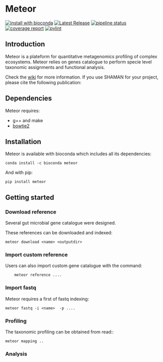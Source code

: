 # Meteor


[![install with bioconda](https://img.shields.io/badge/install%20with-bioconda-brightgreen.svg?style=flat)](http://bioconda.github.io/recipes/metaphlan/README.html)
[![Latest Release](https://forgemia.inra.fr/metagenopolis/meteor/-/badges/release.svg)](https://forgemia.inra.fr/metagenopolis/meteor/-/releases)
[![pipeline status](https://forgemia.inra.fr/metagenopolis/meteor/badges/dev/pipeline.svg)](https://forgemia.inra.fr/metagenopolis/meteor/-/commits/dev)
[![coverage report](https://forgemia.inra.fr/metagenopolis/meteor/badges/dev/coverage.svg)](https://forgemia.inra.fr/metagenopolis/meteor/-/commits/dev)
[![pylint](https://forgemia.inra.fr/metagenopolis/meteor/-/jobs/artifacts/dev/raw/pylint/pylint.svg?job=pylint)](https://forgemia.inra.fr/metagenopolis/meteor/-/jobs/artifacts/dev/raw/pylint/pylint.log?job=pylint)

## Introduction

Meteor is a plateform for quantitative metagenomics profiling of complex ecosystems.
Meteor relies on genes catalogue to perform specie level taxonomic assignments and functional analysis. 

Check the [wiki](https://forgemia.inra.fr/metagenopolis/meteor/-/wikis/home) for more information.
If you use SHAMAN for your project, please cite the following publication:  
## Dependencies

Meteor requires:
- g++ and make
- [bowtie2](https://github.com/BenLangmead/bowtie2)

## Installation

Meteor is available with bioconda which includes all its dependencies:
```
conda install -c bioconda meteor
```

And with pip:
```
pip install meteor
```

## Getting started


### Download reference

Several gut microbial gene catalogue were designed.

These references can be downloaded and indexed:
```
meteor download <name> <outputdir>
```

### Import custom reference

Users can also import custom gene catalogue with the command:
```
    meteor reference ....
```

### Import fastq

Meteor requires a first of fastq indexing:
```
meteor fastq -i <name>  -p ....
```

### Profiling

The taxonomic profiling can be obtained from read::
```
meteor mapping ..
```

### Analysis

